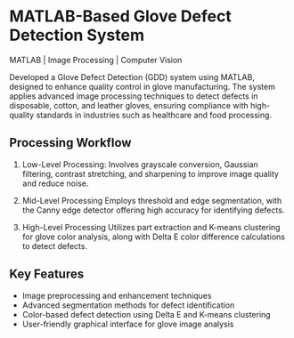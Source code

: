 # MATLAB-Based Glove Defect Detection System
MATLAB | Image Processing | Computer Vision

Developed a Glove Defect Detection (GDD) system using MATLAB, designed to enhance quality control in glove manufacturing. The system applies advanced image processing techniques to detect defects in disposable, cotton, and leather gloves, ensuring compliance with high-quality standards in industries such as healthcare and food processing.

## Processing Workflow
1. Low-Level Processing: 
Involves grayscale conversion, Gaussian filtering, contrast stretching, and sharpening to improve image quality and reduce noise.

2. Mid-Level Processing
Employs threshold and edge segmentation, with the Canny edge detector offering high accuracy for identifying defects.

3. High-Level Processing
Utilizes part extraction and K-means clustering for glove color analysis, along with Delta E color difference calculations to detect defects.

## Key Features
- Image preprocessing and enhancement techniques
- Advanced segmentation methods for defect identification
- Color-based defect detection using Delta E and K-means clustering
- User-friendly graphical interface for glove image analysis
